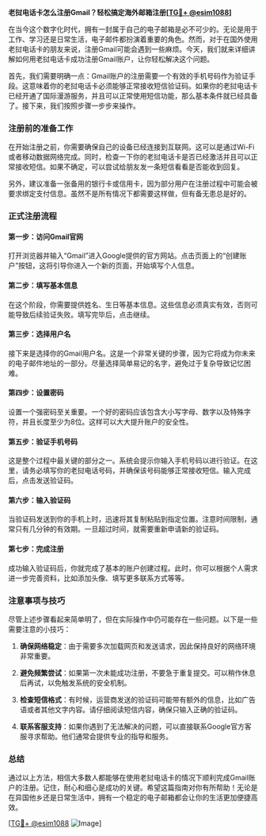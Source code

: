 **老挝电话卡怎么注册Gmail？轻松搞定海外邮箱注册[[TG💪+ @esim1088](https://t.me/s/esim1088)]**

在当今这个数字化时代，拥有一封属于自己的电子邮箱是必不可少的。无论是用于工作、学习还是日常生活，电子邮件都扮演着重要的角色。然而，对于在国外使用老挝电话卡的朋友来说，注册Gmail可能会遇到一些麻烦。今天，我们就来详细讲解如何用老挝电话卡成功注册Gmail账户，让你轻松解决这个问题。

首先，我们需要明确一点：Gmail账户的注册需要一个有效的手机号码作为验证手段。这意味着你的老挝电话卡必须能够正常接收短信验证码。如果你的老挝电话卡已经开通了国际漫游服务，并且可以正常使用短信功能，那么基本条件就已经具备了。接下来，我们按照步骤一步步来操作。

### 注册前的准备工作

在开始注册之前，你需要确保自己的设备已经连接到互联网。这可以是通过Wi-Fi或者移动数据网络完成。同时，检查一下你的老挝电话卡是否已经激活并且可以正常接收短信。如果不确定，可以尝试给朋友发一条短信看看是否能收到回复。

另外，建议准备一张备用的银行卡或信用卡，因为部分用户在注册过程中可能会被要求绑定支付信息。虽然不是所有情况下都需要这样做，但有备无患总是好的。

### 正式注册流程

#### 第一步：访问Gmail官网
打开浏览器并输入“Gmail”进入Google提供的官方网站。点击页面上的“创建账户”按钮，这将引导你进入一个新的页面，开始填写个人信息。

#### 第二步：填写基本信息
在这个阶段，你需要提供姓名、生日等基本信息。这些信息必须真实有效，否则可能导致后续验证失败。填写完毕后，点击继续。

#### 第三步：选择用户名
接下来是选择你的Gmail用户名。这是一个非常关键的步骤，因为它将成为你未来的电子邮件地址的一部分。尽量选择简单易记的名字，避免过于复杂导致记忆困难。

#### 第四步：设置密码
设置一个强密码至关重要。一个好的密码应该包含大小写字母、数字以及特殊字符，并且长度至少为8位。这样可以大大提升账户的安全性。

#### 第五步：验证手机号码
这是整个过程中最关键的部分之一。系统会提示你输入手机号码以进行验证。在这里，请务必填写你的老挝电话号码，并确保该号码能够正常接收短信。输入完成后，点击发送验证码。

#### 第六步：输入验证码
当验证码发送到你的手机上时，迅速将其复制粘贴到指定位置。注意时间限制，通常只有几分钟的有效期。一旦超过时间，就需要重新申请新的验证码。

#### 第七步：完成注册
成功输入验证码后，你就完成了基本的账户创建过程。此时，你可以根据个人需求进一步完善资料，比如添加头像、填写更多联系方式等等。

### 注意事项与技巧

尽管上述步骤看起来简单明了，但在实际操作中仍可能存在一些问题。以下是一些需要注意的小技巧：

1. **确保网络稳定**：由于需要多次加载网页和发送请求，因此保持良好的网络环境非常重要。
   
2. **避免频繁尝试**：如果第一次未能成功注册，不要急于重复提交。可以稍作休息后再试，以免触发系统的安全机制。

3. **检查短信格式**：有时候，运营商发送的验证码可能带有额外的信息，比如广告语或者其他文字内容。请仔细阅读短信内容，确保只输入正确的验证码。

4. **联系客服支持**：如果你遇到了无法解决的问题，可以直接联系Google官方客服寻求帮助。他们通常会提供专业的指导和服务。

### 总结

通过以上方法，相信大多数人都能够在使用老挝电话卡的情况下顺利完成Gmail账户的注册。记住，耐心和细心是成功的关键。希望这篇指南对你有所帮助！无论是在异国他乡还是日常生活中，拥有一个稳定的电子邮箱都会让你的生活更加便捷高效。

[[TG💪+ @esim1088](https://t.me/s/esim1088) ![Image](https://i.postimg.cc/4NQfJmqS/Snipaste-2025-05-13-00-14-12.png)]